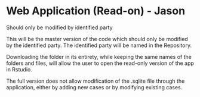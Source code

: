 # Web Application (Read-on) - Jason
Should only be modified by identified party

This will be the master version of the code which should only be modified by the identified party. The identified party will be named in the Repository.

Downloading the folder in its entirety, while keeping the same names of the folders and files, will allow the user to open the read-only version of the app in Rstudio.

The full version does not allow modification of the .sqlite file through the application, either by adding new cases or by modifying existing cases.
